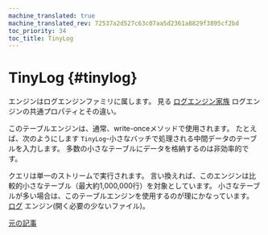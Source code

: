 ```yaml
---
machine_translated: true
machine_translated_rev: 72537a2d527c63c07aa5d2361a8829f3895cf2bd
toc_priority: 34
toc_title: TinyLog
---
```


# TinyLog {#tinylog}

エンジンはログエンジンファミリに属します。 見る [ログエンジン家族](index.md) ログエンジンの共通プロパティとその違い。

このテーブルエンジンは、通常、write-onceメソッドで使用されます。 たとえば、次のようにします `TinyLog`-小さなバッチで処理される中間データのテーブルを入力します。 多数の小さなテーブルにデータを格納するのは非効率的です。

クエリは単一のストリームで実行されます。 言い換えれば、このエンジンは比較的小さなテーブル（最大約1,000,000行）を対象としています。 小さなテーブルが多い場合は、このテーブルエンジンを使用するのが理にかなっています。 [ログ](log.md) エンジン(開く必要の少ないファイル)。

[元の記事](https://clickhouse.tech/docs/en/operations/table_engines/tinylog/) <!--hide-->
